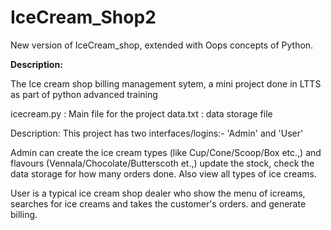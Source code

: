 # IceCream_Shop2
New version of IceCream_shop, extended with Oops concepts of Python.

**Description:**

The Ice cream shop billing management sytem, a mini project done in LTTS as part of python advanced training

icecream.py : Main file for the project 
data.txt : data storage file

Description: This project has two interfaces/logins:- 'Admin' and 'User'

Admin can create the ice cream types (like Cup/Cone/Scoop/Box etc.,) and flavours (Vennala/Chocolate/Butterscoth et.,) update the stock, check the data storage for how many orders done. Also view all types of ice creams.

User is a typical ice cream shop dealer who show the menu of icreams, searches for ice creams and takes the customer's orders. and generate billing.
